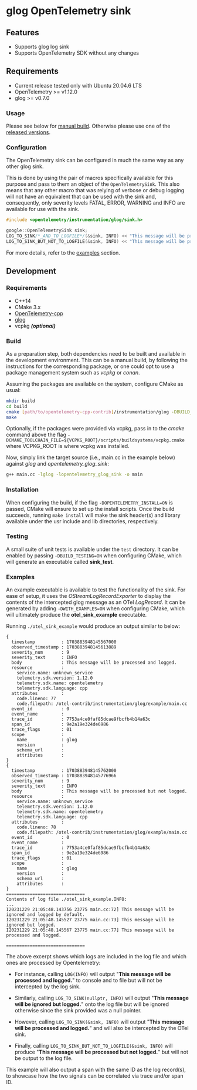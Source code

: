 # glog OpenTelemetry sink

## Features

- Supports glog log sink
- Supports OpenTelemetry SDK without any changes

## Requirements

- Current release tested only with Ubuntu 20.04.6 LTS
- OpenTelemetry >= v1.12.0 
- glog >= v0.7.0

### Usage

Please see below for [manual build](#build). Otherwise please use one of the [released versions](https://github.com/open-telemetry/opentelemetry-cpp-contrib/releases).

### Configuration

The OpenTelemetry sink can be configured in much the same way as any other glog sink.

This is done by using the pair of macros specifically available for this purpose and pass to them an object of the `OpenTelemetrySink`. This also means that any other macro that was relying of verbose or debug logging will not have an equivalent that can be used with the sink and, consequently, only severity levels FATAL, ERROR, WARNING and INFO are available for use with the sink. 

```cpp
#include <opentelemetry/instrumentation/glog/sink.h>

google::OpenTelemetrySink sink;
LOG_TO_SINK/*_AND_TO_LOGFILE*/(&sink, INFO) << "This message will be processed and logged.";
LOG_TO_SINK_BUT_NOT_TO_LOGFILE(&sink, INFO) << "This message will be processed but not logged.";
```

For more details, refer to the [examples](#examples) section.

## Development

### Requirements

- C++14
- CMake 3.x
- [OpenTelemetry-cpp](https://github.com/open-telemetry/opentelemetry-cpp)
- [glog](https://github.com/google/glog)
- vcpkg **_(optional)_**

### Build
As a preparation step, both dependencies need to be built and available in the development environment. This can be a manual build, by following the instructions for the corresponding package, or one could opt to use a package management system such as _vcpkg_ or _conan_.

Assuming the packages are available on the system, configure CMake as usual:

```bash
mkdir build
cd build
cmake [path/to/opentelemetry-cpp-contrib]/instrumentation/glog -DBUILD_SHARED_LIBS=ON
make
```

Optionally, if the packages were provided via vcpkg, pass in to the _cmake_ command above the flag `-DCMAKE_TOOLCHAIN_FILE=${VCPKG_ROOT}/scripts/buildsystems/vcpkg.cmake` where VCPKG_ROOT is where vcpkg was installed. 

Now, simply link the target source (i.e., main.cc in the example below) against _glog_ and  _opentelemetry_glog_sink_:

```bash
g++ main.cc -lglog -lopentelemetry_glog_sink -o main
```

### Installation ###

When configuring the build, if the flag `-DOPENTELEMETRY_INSTALL=ON` is passed, CMake will ensure to set up the install scripts. Once the build succeeds, running `make install` will make the sink header(s) and library available under the usr include and lib directories, respectively.

### Testing

A small suite of unit tests is available under the `test` directory. It can be enabled by passing `-DBUILD_TESTING=ON` when configuring CMake, which will generate an executable called **sink_test**.

### Examples

An example executable is available to test the functionality of the sink. For ease of setup, it uses the _OStreamLogRecordExporter_ to display the contents of the intercepted glog message as an OTel _LogRecord_. It can be generated by adding `-DWITH_EXAMPLES=ON` when configuring CMake, which will ultimately produce the **otel_sink_example** executable.

Running  `./otel_sink_example` would produce an output similar to below:

```
{
  timestamp          : 1703883948145567000
  observed_timestamp : 1703883948145613889
  severity_num       : 9
  severity_text      : INFO
  body               : This message will be processed and logged.
  resource           :
    service.name: unknown_service
    telemetry.sdk.version: 1.12.0
    telemetry.sdk.name: opentelemetry
    telemetry.sdk.language: cpp
  attributes         :
    code.lineno: 77
    code.filepath: /otel-contrib/instrumentation/glog/example/main.cc
  event_id           : 0
  event_name         :
  trace_id           : 7753a4ce0faf85dcae9fbcfb4b14a63c
  span_id            : 9e2a19e324de6986
  trace_flags        : 01
  scope              :
    name             : glog
    version          :
    schema_url       :
    attributes       :
}
{
  timestamp          : 1703883948145762000
  observed_timestamp : 1703883948145776966
  severity_num       : 9
  severity_text      : INFO
  body               : This message will be processed but not logged.
  resource           :
    service.name: unknown_service
    telemetry.sdk.version: 1.12.0
    telemetry.sdk.name: opentelemetry
    telemetry.sdk.language: cpp
  attributes         :
    code.lineno: 78
    code.filepath: /otel-contrib/instrumentation/glog/example/main.cc
  event_id           : 0
  event_name         :
  trace_id           : 7753a4ce0faf85dcae9fbcfb4b14a63c
  span_id            : 9e2a19e324de6986
  trace_flags        : 01
  scope              :
    name             : glog
    version          :
    schema_url       :
    attributes       :
}
==============================
Contents of log file ./otel_sink_example.INFO:
...
I20231229 21:05:48.143756 23775 main.cc:72] This message will be ignored and logged by default.
I20231229 21:05:48.145527 23775 main.cc:73] This message will be ignored but logged.
I20231229 21:05:48.145567 23775 main.cc:77] This message will be processed and logged.

==============================
```

The above excerpt shows which logs are included in the log file and which ones are processed by Opentelemetry:

- For instance, calling `LOG(INFO)` will output "**This message will be processed and logged.**" to console and to file but will not be intercepted by the log sink.

- Similarly, calling `LOG_TO_SINK(nullptr, INFO)` will output "**This message will be ignored but logged.**" onto the log file but will be ignored otherwise since the sink provided was a null pointer.

- However, calling `LOG_TO_SINK(&sink, INFO)` will output "**This message will be processed and logged.**" and will also be intercepted by the OTel sink.

- Finally, calling `LOG_TO_SINK_BUT_NOT_TO_LOGFILE(&sink, INFO)` will produce "**This message will be processed but not logged.**" but will not be output to the log file.

This example will also output a span with the same ID as the log record(s), to showcase how the two signals can be correlated via trace and/or span ID.

